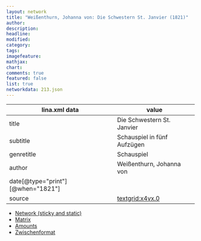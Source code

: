 ```yaml
---
layout: network
title: "Weißenthurn, Johanna von: Die Schwestern St. Janvier (1821)"
author:
description:
headline:
modified:
category:
tags:
imagefeature: 
mathjax: 
chart: 
comments: true
featured: false
list: true
networkdata: 213.json
---
```

lina.xml data  | value
------------- | -------------
title|Die Schwestern St. Janvier
subtitle|Schauspiel in fünf Aufzügen
genretitle|Schauspiel
author|Weißenthurn, Johanna von
date[@type="print"][@when="1821"]|
source|[textgrid:x4vx.0](https://textgridlab.org/1.0/tgcrud-public/rest/textgrid:x4vx.0/data)



* [Network (sticky and static)](/network213)
* [Matrix](/matrix213)
* [Amounts](/amount213)
* [Zwischenformat](/lina213 )

